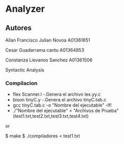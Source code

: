 # Analyzer

## Autores
Allan Francisco Julian Novoa A01361651

Cesar Guadarrama cantu A01364853

Constanza Lievanos Sanchez A01361506

Syntactic Analysis

### Compilacion

* flex Scanner.l 				-.Genera el archivo lex.yy.c
* bison tinyC.y 				-.Genera el archivo tinyC.tab.c
* gcc tinyC.tab.c -o "Nombre del ejecutable" -lfl
* ./"Nombre del ejecutable" < "Archivos de Prueba"(test1.txt,test2.txt,test3.txt,test4.txt)

or

$ make
$ ./compiladores < test1.txt

